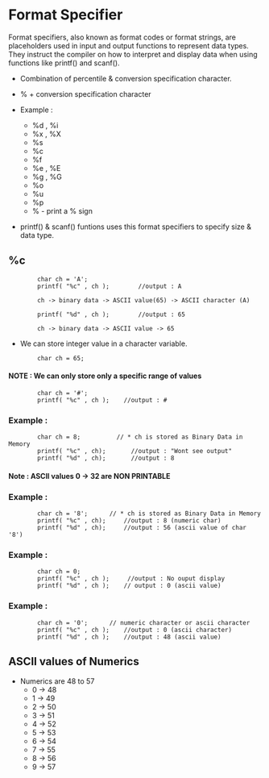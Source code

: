 # Format Specifier

Format specifiers, also known as format codes or format strings, are placeholders used in input and output functions to represent data types. They instruct the compiler on how to interpret and display data when using functions like printf() and scanf().

* Combination of percentile & conversion specification character.
*   % + conversion specification character
* Example : 
    -   %d , %i
    -   %x , %X
    -   %s
    -   %c
    -   %f
    -   %e , %E
    -   %g , %G
    -   %o
    -   %u
    -   %p
    -   %   - print a % sign

* printf() & scanf() funtions uses this format specifiers to specify size & data type.

## %c

```
        char ch = 'A';
        printf( "%c" , ch );        //output : A

        ch -> binary data -> ASCII value(65) -> ASCII character (A)

        printf( "%d" , ch );        //output : 65

        ch -> binary data -> ASCII value -> 65
```

* We can store integer value in a character variable.
```
        char ch = 65;
```

#### NOTE : We can only store only a specific range of values

```
        char ch = '#';
        printf( "%c" , ch );    //output : #
```

### Example : 

```
        char ch = 8;          // * ch is stored as Binary Data in Memory
        printf( "%c" , ch);       //output : "Wont see output"
        printf( "%d" , ch);       //output : 8
```

#### Note : ASCII values 0 -> 32 are NON PRINTABLE

### Example :

```
        char ch = '8';      // * ch is stored as Binary Data in Memory
        printf( "%c" , ch);     //output : 8 (numeric char)
        printf( "%d" , ch);     //output : 56 (ascii value of char '8')
```

### Example :

``` 
        char ch = 0;
        printf( "%c" , ch );     //output : No ouput display
        printf( "%d" , ch );    // output : 0 (ascii value)
```

### Example : 

```
        char ch = '0';      // numeric character or ascii character
        printf( "%c" , ch );    //output : 0 (ascii character)
        printf( "%d" , ch );    //output : 48 (ascii value)
```

## ASCII values of Numerics

* Numerics are 48 to 57
    - 0 -> 48
    - 1 -> 49
    - 2 -> 50
    - 3 -> 51
    - 4 -> 52
    - 5 -> 53
    - 6 -> 54
    - 7 -> 55
    - 8 -> 56
    - 9 -> 57

    